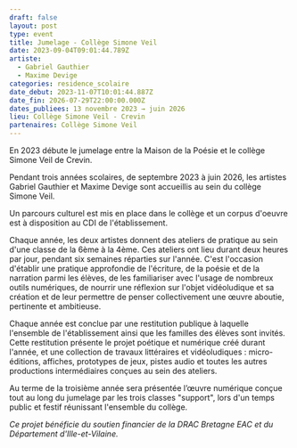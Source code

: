 ```yaml
---
draft: false
layout: post
type: event
title: Jumelage - Collège Simone Veil
date: 2023-09-04T09:01:44.789Z
artiste:
  - Gabriel Gauthier
  - Maxime Devige
categories: residence_scolaire
date_debut: 2023-11-07T10:01:44.887Z
date_fin: 2026-07-29T22:00:00.000Z
dates_publiees: 13 novembre 2023 → juin 2026
lieu: Collège Simone Veil - Crevin
partenaires: Collège Simone Veil
---
```

En 2023 débute le jumelage entre la Maison de la Poésie et le collège Simone Veil de Crevin.

Pendant trois années scolaires, de septembre 2023 à juin 2026, les artistes Gabriel Gauthier et Maxime Devige sont accueillis au sein du collège Simone Veil.

Un parcours culturel est mis en place dans le collège et un corpus d'oeuvre est à disposition au CDI de l'établissement.

Chaque année, les deux artistes donnent des ateliers de pratique au sein d'une classe de la 6ème à la 4ème. Ces ateliers ont lieu durant deux heures par jour, pendant six semaines réparties sur l'année. C'est l'occasion d'établir une pratique approfondie de l'écriture, de la poésie et de la narration parmi les élèves, de les familiariser avec l'usage de nombreux outils numériques, de nourrir une réflexion sur l'objet vidéoludique et sa création et de leur permettre de penser collectivement une œuvre aboutie, pertinente et ambitieuse.

Chaque année est conclue par une restitution publique à laquelle l'ensemble de l'établissement ainsi que les familles des élèves sont invités. Cette restitution présente le projet poétique et numérique créé durant l'année, et une collection de travaux littéraires et vidéoludiques : micro-éditions, affiches, prototypes de jeux, pistes audio et toutes les autres productions intermédiaires conçues au sein des ateliers.

Au terme de la troisième année sera présentée l’œuvre numérique conçue tout au long du jumelage par les trois classes "support", lors d'un temps public et festif réunissant l'ensemble du collège.

*Ce projet bénéficie du soutien financier de la DRAC Bretagne EAC et du Département d'Ille-et-Vilaine.*